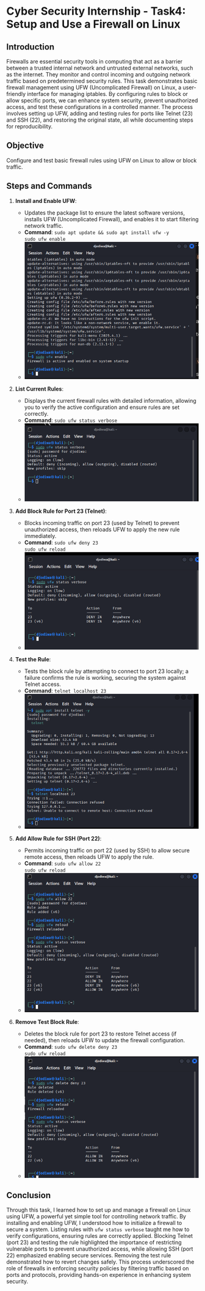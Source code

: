 # Cyber Security Internship - Task4: Setup and Use a Firewall on Linux

## Introduction
Firewalls are essential security tools in computing that act as a barrier between a trusted internal network and untrusted external networks, such as the internet. They monitor and control incoming and outgoing network traffic based on predetermined security rules. This task demonstrates basic firewall management using UFW (Uncomplicated Firewall) on Linux, a user-friendly interface for managing iptables. By configuring rules to block or allow specific ports, we can enhance system security, prevent unauthorized access, and test these configurations in a controlled manner. The process involves setting up UFW, adding and testing rules for ports like Telnet (23) and SSH (22), and restoring the original state, all while documenting steps for reproducibility.

## Objective
Configure and test basic firewall rules using UFW on Linux to allow or block traffic.
 
## Steps and Commands

1. **Install and Enable UFW**:  
   - Updates the package list to ensure the latest software versions, installs UFW (Uncomplicated Firewall), and enables it to start filtering network traffic.  
   - **Command**: `sudo apt update && sudo apt install ufw -y`  
     `sudo ufw enable`  
   - ![UFW Enable](resource/step1-enable-ufw.png)

2. **List Current Rules**:  
   - Displays the current firewall rules with detailed information, allowing you to verify the active configuration and ensure rules are set correctly.  
   - **Command**: `sudo ufw status verbose`  
   - ![List Rules](resource/step2-list-rules.png)

3. **Add Block Rule for Port 23 (Telnet)**:  
   - Blocks incoming traffic on port 23 (used by Telnet) to prevent unauthorized access, then reloads UFW to apply the new rule immediately.  
   - **Command**: `sudo ufw deny 23`  
     `sudo ufw reload`  
   - ![Block Rule](resource/step3-block-rule-added.png)

4. **Test the Rule**:  
   - Tests the block rule by attempting to connect to port 23 locally; a failure confirms the rule is working, securing the system against Telnet access.  
   - **Command**: `telnet localhost 23`  
   - ![Test Failure](resource/step4-test-failure.png)

5. **Add Allow Rule for SSH (Port 22)**:  
   - Permits incoming traffic on port 22 (used by SSH) to allow secure remote access, then reloads UFW to apply the rule.  
   - **Command**: `sudo ufw allow 22`  
     `sudo ufw reload`  
   - ![Allow SSH](resource/step5-allow-ssh.png)

6. **Remove Test Block Rule**:  
   - Deletes the block rule for port 23 to restore Telnet access (if needed), then reloads UFW to update the firewall configuration.  
   - **Command**: `sudo ufw delete deny 23`  
     `sudo ufw reload`  
   - ![Rule Removed](resource/step6-rule-removed.png)

## Conclusion
Through this task, I learned how to set up and manage a firewall on Linux using UFW, a powerful yet simple tool for controlling network traffic. By installing and enabling UFW, I understood how to initialize a firewall to secure a system. Listing rules with `ufw status verbose` taught me how to verify configurations, ensuring rules are correctly applied. Blocking Telnet (port 23) and testing the rule highlighted the importance of restricting vulnerable ports to prevent unauthorized access, while allowing SSH (port 22) emphasized enabling secure services. Removing the test rule demonstrated how to revert changes safely. This process underscored the role of firewalls in enforcing security policies by filtering traffic based on ports and protocols, providing hands-on experience in enhancing system security.
